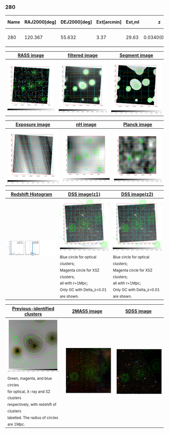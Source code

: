 <div STYLE="page-break-after: always;"></div>

### 280

|Name|RAJ2000[deg]|DEJ2000[deg] |Ext[arcmin]| Ext,ml | z | z_src| C|GC(XSZ,Delta_z<0.01)| GC(OPT,Delta_z<0.01)|GC| R_sig[arcmin] | R500[arcmin] | R500[Mpc]| CRsig[c/s] | CR500[c/s] |L500[1E44 erg/s]|F500[1E-12 erg/s/cm^2]| M500[1E14 Msun]|Tx[keV]|Cnt_sig|Beta|Rc[arcmin]|Comment|Alias|
|---|---|---|---|---|---|------|---|--------|---------|----------|---|---|---|---|---|---|---|---|---|---|---|---|---|---|
|280| 120.367| 55.632| 3.37| 29.63| 0.0340(0.005)| z1,| G| -| -| F20, N, W| 8.800| 12.656| 0.514| 0.112(0.029)| 0.121(0.031)| 0.045(0.008)| 1.701(0.306)| 0.40(0.04)| 1.23(0.07)| 51.1| 0.889(-0.130+0.081)| 5.865(-1.034+0.798)| -| t155|

|[RASS image](../image/280/280_img.pdf)|[filtered image](../image/280/280_fil.pdf)|[Segment image](../image/280/280_seg.pdf)|
|-------------------|--------------------|-------------------|
| <img src="../image/280/280_img.png" width="300">  | <img src="../image/280/280_fil.png" width="300">   | <img src="../image/280/280_seg.png" width="300">  |

|[Exposure image](../image/280/280_mex.pdf)| [nH image](../image/280/280_nh.pdf)| [Planck image](../image/280/280_p.pdf)|
|-------------------|--------------------|-------------------|
|<img src="../image/280/280_mex.png" width="300">   | <img src="../image/280/280_nh.png" width="300">    | <img src="../image/280/280_p.png" width="300"> |

|[Redshift Histogram](../image/280/280_zg.pdf) | [DSS image(z1)](../image/280/280_dss_z1.pdf)      |  [DSS image(z2)](../image/280/280_dss_z2.pdf)    |
|-------------------|--------------------|-------------------|
|<img src="../image/280/280_zg.png" width="300"> |<img src="../image/280/280_dss_z1.png" width="300"> <sub><br>Blue circle for optical clusters; <br>Magenta circle for XSZ clusters; <br>all with r=1Mpc; <br>Only GC with Delta_z<0.01 are shown. </sub>| <img src="../image/280/280_dss_z2.png" width="300"><sub><br>Blue circle for optical clusters; <br>Magenta circle for XSZ clusters; <br>all with r=1Mpc; <br>Only GC with Delta_z<0.01 are shown. </sub> |

|[Previous-identified clusters](../image/280/280_gc.pdf) | [2MASS image](../image/280/280_2mass.pdf)      |[SDSS image](../image/280/280_sdss.pdf)   |
|-------------------|-------------------|-------------------|
|<img src=../image/280/280_gc.png width="300"> <br><sub>Green, magenta, and blue circles <br>for optical, X-ray and SZ clusters <br>respectively, with redshift of clusters <br>labelled. The radius of circles <br>are 1Mpc.</sub>|<img src="../image/280/280_2mass.png" width="300">  | <img src="../image/280/280_sdss.png" width="300">  |




